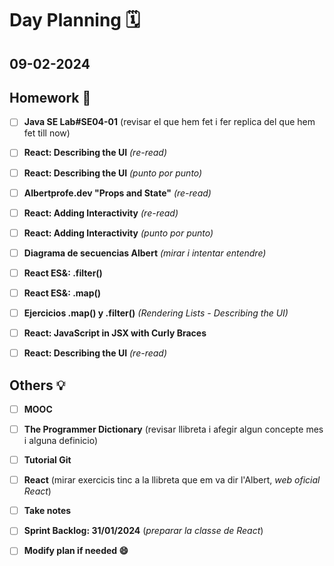 # Day Planning :spiral_calendar:

## 09-02-2024

## Homework :pencil:

- [ ] **Java SE Lab#SE04-01** (revisar el que hem fet i fer replica del que hem fet till now)

- [ ] **React: Describing the UI** *(re-read)*

- [ ] **React: Describing the UI** *(punto por punto)*

- [ ] **Albertprofe.dev "Props and State"** *(re-read)*

- [ ] **React: Adding Interactivity** *(re-read)*

- [ ] **React: Adding Interactivity** *(punto por punto)*

- [ ] **Diagrama de secuencias Albert** *(mirar i intentar entendre)*

- [ ] **React ES&: .filter()**

- [ ] **React ES&: .map()**

- [ ] **Ejercicios .map() y .filter()** *(Rendering Lists - Describing the UI)*

- [ ] **React: JavaScript in JSX with Curly Braces**

- [ ] **React: Describing the UI** *(re-read)*

## Others :bulb:

+ [ ] **MOOC**

+ [ ] **The Programmer Dictionary** (revisar llibreta i afegir algun concepte mes i alguna definicio)
- [ ] **Tutorial Git**

- [ ] **React** (mirar exercicis tinc a la llibreta que em va dir l'Albert, *web oficial React*)

- [ ] **Take notes**

- [ ] **Sprint Backlog: 31/01/2024** (*preparar la classe de React*)

- [ ] **Modify plan if needed :smile:**
